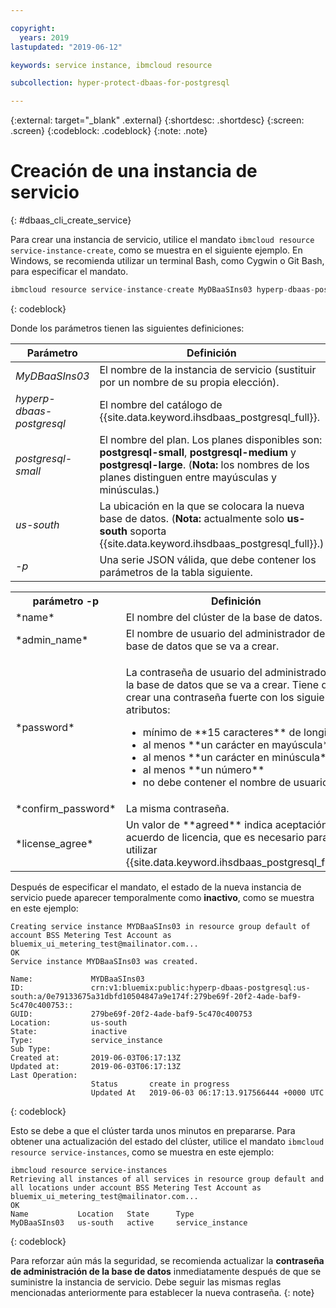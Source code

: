 ```yaml
---

copyright:
  years: 2019
lastupdated: "2019-06-12"

keywords: service instance, ibmcloud resource

subcollection: hyper-protect-dbaas-for-postgresql

---
```


{:external: target="_blank" .external}
{:shortdesc: .shortdesc}
{:screen: .screen}
{:codeblock: .codeblock}
{:note: .note}


# Creación de una instancia de servicio
{: #dbaas_cli_create_service}

Para crear una instancia de servicio, utilice el mandato `ibmcloud resource service-instance-create`, como se muestra en el siguiente ejemplo. En Windows, se recomienda utilizar un terminal Bash, como Cygwin o Git Bash, para especificar el mandato.

```javascript
ibmcloud resource service-instance-create MyDBaaSIns03 hyperp-dbaas-postgresql postgresql-small us-south -p '{"name":"DBaaSTestCLICluster03", "admin_name":"admin","password":"passWORD4User19", "confirm_password":"passWORD4User19", "license_agree":["agreed"]}'
```
{: codeblock}

Donde los parámetros tienen las siguientes definiciones:

| Parámetro        |  Definición                                                    |
| ---------------- |  -------------------------------------------------------------- |
| *MyDBaaSIns03*   |  El nombre de la instancia de servicio (sustituir por un nombre de su propia elección). |
| *hyperp-dbaas-postgresql* | El nombre del catálogo de {{site.data.keyword.ihsdbaas_postgresql_full}}. |
| *postgresql-small*  | El nombre del plan. Los planes disponibles son: **postgresql-small**, **postgresql-medium** y **postgresql-large**.  (**Nota:** los nombres de los planes distinguen entre mayúsculas y minúsculas.) |
| *us-south*            | La ubicación en la que se colocara la nueva base de datos. (**Nota:** actualmente solo **us-south** soporta {{site.data.keyword.ihsdbaas_postgresql_full}}.) |
| *-p*               | Una serie JSON válida, que debe contener los parámetros de la tabla siguiente. |

<table>
  <tr>
    <th>parámetro -p</th>
    <th>Definición</th>
  </tr>
  <tr>
    <td>*name*</td>
    <td>El nombre del clúster de la base de datos.</td>
  </tr>
  <tr>
    <td>*admin_name*</td>
    <td>El nombre de usuario del administrador de la base de datos que se va a crear.</td>
  </tr>
  <tr>
    <td>*password*</td>
    <td>
      <p>La contraseña de usuario del administrador de la base de datos que se va a crear. Tiene que crear una contraseña fuerte con los siguientes atributos:
        <ul>
          <li>mínimo de **15 caracteres** de longitud</li>
          <li>al menos **un carácter en mayúscula**</li>
          <li>al menos **un carácter en minúscula**</li>
          <li>al menos **un número**</li>
          <li>no debe contener el nombre de usuario</li>
        </ul>
      </p>
    </td>
  </tr>
  <tr>
    <td>*confirm_password*</td>
    <td>La misma contraseña.</td>
  </tr>
  <tr>
    <td>*license_agree*</td>
    <td>Un valor de **agreed** indica aceptación del acuerdo de licencia, que es necesario para utilizar {{site.data.keyword.ihsdbaas_postgresql_full}}.</td>
  </tr>
</table>

Después de especificar el mandato, el estado de la nueva instancia de servicio puede aparecer temporalmente como **inactivo**, como se muestra en este ejemplo:

```
Creating service instance MYDBaaSIns03 in resource group default of account BSS Metering Test Account as bluemix_ui_metering_test@mailinator.com...
OK
Service instance MYDBaaSIns03 was created.

Name:             MYDBaaSIns03
ID:               crn:v1:bluemix:public:hyperp-dbaas-postgresql:us-south:a/0e79133675a31dbfd10504847a9e174f:279be69f-20f2-4ade-baf9-5c470c400753::
GUID:             279be69f-20f2-4ade-baf9-5c470c400753
Location:         us-south
State:            inactive
Type:             service_instance
Sub Type:
Created at:       2019-06-03T06:17:13Z
Updated at:       2019-06-03T06:17:13Z
Last Operation:
                  Status       create in progress
                  Updated At   2019-06-03 06:17:13.917566444 +0000 UTC
```
{: codeblock}

Esto se debe a que el clúster tarda unos minutos en prepararse. Para obtener una actualización del estado del clúster, utilice el mandato `ibmcloud resource service-instances`, como se muestra en este ejemplo:

```
ibmcloud resource service-instances
Retrieving all instances of all services in resource group default and all locations under account BSS Metering Test Account as bluemix_ui_metering_test@mailinator.com...
OK
Name           Location   State      Type
MyDBaaSIns03   us-south   active     service_instance
```
{: codeblock}

Para reforzar aún más la seguridad, se recomienda actualizar la **contraseña de administración de la base de datos** inmediatamente después de que se suministre la instancia de servicio. Debe seguir las mismas reglas mencionadas anteriormente para establecer la nueva contraseña.
{: note}
